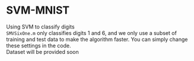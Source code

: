 # SVM-MNIST
Using SVM to classify digits <br>
`SMVSixOne.m` only classifies digits 1 and 6, and we only use a subset of training and test data to make the algorithm faster.
You can simply change these settings in the code.
<br>
Dataset will be provided soon
